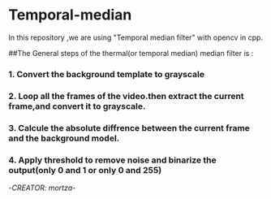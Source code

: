 # Temporal-median
In this repository ,we are using  "Temporal median filter" with opencv in cpp.

##The General steps of the thermal(or temporal median) median filter is :
###  1. Convert the background template to grayscale
###  2. Loop all the frames  of the video.then extract the current frame,and convert it to grayscale.
###  3. Calcule the absolute diffrence between the current frame and the background model.
###  4. Apply threshold to remove noise and binarize the output(only 0 and 1 or only 0 and 255)


-_CREATOR: mortza_-
